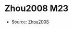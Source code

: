 <a name="material" />

# Zhou2008 M23
<script type="application/ld+json">
  {
    "@context": "https://schema.org/",
    "@type": "ChemicalSubstance",
    "http://purl.org/dc/terms/conformsTo":
      {
        "@type": "CreativeWork",
        "@id": "https://bioschemas.org/profiles/ChemicalSubstance/0.4-RELEASE/"
      },
    "@id": "https://egonw.github.io/nanowiki/nanowiki235.html#material",
    "name": "Zhou2008 M23",
    "sameAs": "http://127.0.0.1/mediawiki/index.php/Special:URIResolver/Zhou2008_M23"
  }
</script>


* Source: [Zhou2008](Zhou2008.md)
